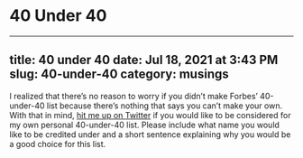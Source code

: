 # 40 Under 40

---
title: 40 under 40
date: Jul 18, 2021 at 3:43 PM
slug: 40-under-40
category: musings
---

I realized that there’s no reason to worry if you didn’t make Forbes’ 40-under-40 list because there’s nothing that says you can’t make your own. With that in mind, [hit me up on Twitter](https://twitter.com/s_cottontail24 "My twitter") if you would like to be considered for my own personal 40-under-40 list. Please include what name you would like to be credited under and a short sentence explaining why you would be a good choice for this list.